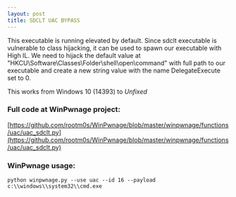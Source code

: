 ```yaml
---
layout: post
title: SDCLT UAC BYPASS
---
```


This executable is running elevated by default. Since sdclt executable is vulnerable to
class hijacking, it can be used to spawn our executable with High IL. We need to hijack the default value at "HKCU\Software\Classes\Folder\shell\open\command" with full path to our executable and create a new string value with the name DelegateExecute set to 0.

This works from Windows 10 (14393) to *Unfixed*

### Full code at WinPwnage project:
[https://github.com/rootm0s/WinPwnage/blob/master/winpwnage/functions/uac/uac_sdclt.py](https://github.com/rootm0s/WinPwnage/blob/master/winpwnage/functions/uac/uac_sdclt.py)

### WinPwnage usage:
`python winpwnage.py --use uac --id 16 --payload c:\\windows\\system32\\cmd.exe`
